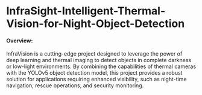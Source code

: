 # InfraSight-Intelligent-Thermal-Vision-for-Night-Object-Detection


#### Overview:
InfraVision is a cutting-edge project designed to leverage the power of deep learning and thermal imaging to detect objects in complete darkness or low-light environments. By combining the capabilities of thermal cameras with the YOLOv5 object detection model, this project provides a robust solution for applications requiring enhanced visibility, such as night-time navigation, rescue operations, and security monitoring.

